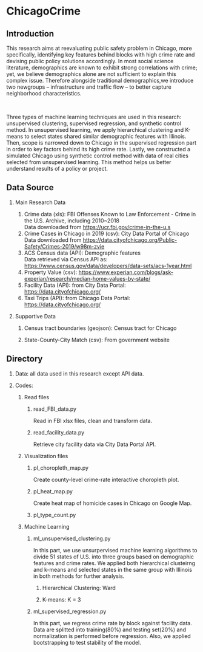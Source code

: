 # ChicagoCrime

## Introduction

<p>		This research aims at reevaluating public safety problem in Chicago, more specifically, identifying key features behind blocks with high crime rate and devising public policy solutions accordingly. In most social science literature, demographics are known to exhibit strong correlations with crime; yet, we believe demographics alone are not sufficient to explain this complex issue. Therefore alongside traditional demographics,we introduce two newgroups – infrastructure and traffic flow – to better capture neighborhood characteristics. </p><br>

<p>		Three types of machine learning techniques are used in this research: unsupervised clustering, supervised regression, and synthetic control method. In unsupervised learning, we apply hierarchical clustering and K-means to select states shared similar demographic features with Illinois. Then, scope is narrowed down to Chicago in the supervised regression part in order to key factors behind its high crime rate. Lastly, we constructed a simulated Chicago using synthetic control method with data of real cities selected from unsupervised learning. This method helps us better understand results of a policy or project.</p>

## Data Source

1. Main Research Data

	1. Crime data (xls):  FBI Offenses Known to Law Enforcement - Crime in the U.S. Archive, including 2010~2018 <br>
	Data downloaded from <https://ucr.fbi.gov/crime-in-the-u.s>
	2. Crime Cases in Chicago in 2019 (csv): City Data Portal of Chicago
	Data downloaded from <https://data.cityofchicago.org/Public-Safety/Crimes-2019/w98m-zvie>
	3. ACS Census data (API): Demographic features <br>
	Data retrieved via Census API as: <https://www.census.gov/data/developers/data-sets/acs-1year.html>
	4. Property Value (csv): <https://www.experian.com/blogs/ask-experian/research/median-home-values-by-state/>
	5. Facility Data (API): from City Data Portal: <https://data.cityofchicago.org/>
	6. Taxi Trips (API): from Chicago Data Portal: <https://data.cityofchicago.org/>
2. Supportive Data

	1. Census tract boundaries (geojson): Census tract for Chicago

	2. State-County-City Match (csv): From government website


## Directory
1. Data: all data used in this research except API data. <br>

2. Codes:
	1. Read files
		1. read_FBI_data.py

			Read in FBI xlsx files, clean and transform data.

		2. read_facility_data.py

			Retrieve city facility data via City Data Portal API.

	2. Visualization files
		1. pl_choropleth_map.py

			Create county-level crime-rate interactive choropleth plot.

		2. pl_heat_map.py

			Create heat map of homicide cases in Chicago on Google Map.

		3. pl_type_count.py



	3. Machine Learning
		1. ml_unsupervised_clustering.py

			In this part, we use unsurpervised machine learning algorithms to divide 51 states of U.S. into three groups based on demographic features and crime rates. We applied both hierarchical clusteirng and k-means and selected states in the same group with Illinois in both methods for further analysis.

			1. Hierarchical Clustering: Ward

			2. K-means: K = 3

		2. ml_supervised_regression.py

			In this part, we regress crime rate by block against facility data. Data are splitted into training(80%) and testing set(20%) and normalization is performed before regression. Also, we applied bootstrapping to test stability of the model. 

